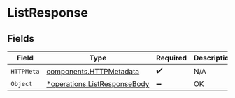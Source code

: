 # ListResponse


## Fields

| Field                                                                       | Type                                                                        | Required                                                                    | Description                                                                 |
| --------------------------------------------------------------------------- | --------------------------------------------------------------------------- | --------------------------------------------------------------------------- | --------------------------------------------------------------------------- |
| `HTTPMeta`                                                                  | [components.HTTPMetadata](../../models/components/httpmetadata.md)          | :heavy_check_mark:                                                          | N/A                                                                         |
| `Object`                                                                    | [*operations.ListResponseBody](../../models/operations/listresponsebody.md) | :heavy_minus_sign:                                                          | OK                                                                          |